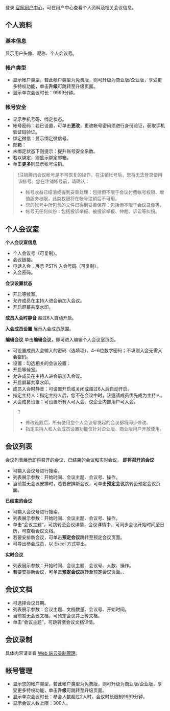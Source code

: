 登录 [官网用户中心](https://meeting.tencent.com/user-center/personal-information)，可在用户中心查看个人资料及相关会议信息。
## 个人资料
### 基本信息
显示用户头像、昵称、个人会议号。

### 帐户类型
- 显示帐户类型，若此帐户类型为免费版，则可升级为商业版/企业版，享受更多特权功能，单击**升级**可跳转至升级页面。
- 显示单次会议时长：9999分钟。

### 帐号安全
- 显示手机号码、绑定状态。
- 帐号密码：若已设置，可单击**更改**，更改帐号密码须进行身份验证，获取手机验证码验证。
- 绑定微信：显示绑定微信号。
- 邮箱：
 - 未绑定状态下则提示：提升账号安全系数。
 - 若以绑定，则显示绑定邮箱。
- 单击**更多**则显示帐号注销。
>!注销腾讯会议帐号是不可恢复的操作。在注销帐号后，您将无法登录使用该帐号。您在注销帐号前，请确认：
>- 帐号收益已结清或得到妥善处理：包括但不限于会议付费帐号权限、增值服务权限，此类权限将在帐号注销后不可用。
>- 您的帐号中所包含的文件已得到妥善保存：包括但不限于会议录像等。
>- 帐号无任何纠纷：包括投诉举报、被投诉举报、仲裁、诉讼等纠纷。

## 个人会议室
**个人会议室信息**
- 个人会议号（可复制）。
- 会议链接。
- 电话入会：展示 PSTN 入会号码（可复制）。
- 入会密码。

**会议设置状态**
- 开启等候室。
- 允许成员在主持人进会前加入会议。
- 开启屏幕共享水印。

**成员入会时静音**
超过6人自动开启。

**入会成员设置**
展示入会成员范围。

**编辑会议**
单击**编辑会议**，即可进入编辑个人会议室页面。
- 可设置成员入会输入的密码（选填项），4~6位数字密码；不填则入会无需入会密码。
- 设置：勾选相关的会议设置：
 - 开启等候室。
 - 允许成员在主持人进会前加入会议。
 - 开启屏幕共享水印。
- 成员入会时静音：可设置开启或关闭或超过6人后自动开启。
- 指定主持人：指定主持人后，您不在会议中时，该邀请成员优先成为主持人。
- 入会成员设置：可设置所有人可入会、仅企业内部用户可入会。
>?
>- 修改设置后，所有使用您个人会议号发起的会议都将同步修改。
>- 指定主持人和入会成员设置功能仅针对企业版、商业版用户开放使用。

## 会议列表
会议列表展示即将召开的会议、已结束的会议和实时会议。
**即将召开的会议**
- 可输入会议号进行搜索。
- 列表展示参数：开始时间、会议主题、会议号、操作。
- 当前暂无会议安排时，若要安排新会议，可单击**预定会议**跳转至预定会议页面。

**已结束的会议**
- 可输入会议号进行搜索。
- 列表展示参数：开始时间、会议主题、会议号、操作。
- 单击“会议主题”，可跳转至会议详情，会议详情中，可同步会议开始时间至日历，可查看会议文档。
- 若要安排新会议，可单击**预定会议**跳转至预定会议页面。
- 可导出参会成员，以 Excel 方式导出。

**实时会议**
- 列表展示参数：开始时间、会议主题、会议号、人数、操作。
- 若要安排新会议，可单击**预定会议**跳转至预定会议页面。、

## 会议文档
- 可选择会议日期。
- 列表展示参数：会议主题、文档数量、会议号、开始时间。
- 当前暂无会议文档，可预定会议并上传文档。
- 单击“会议主题”，可跳转至会议文档详情。


## 会议录制
具体内容请查看 [Web 端云录制管理](https://cloud.tencent.com/document/product/1095/53659)。

## 帐号管理
- 显示您的帐户类型，若此帐户类型为免费版，则可升级为商业版/企业版，享受更多特权功能，单击**升级**可跳转至升级页面。
- 显示单次会议时长：参会人数超过2人时，会议时长限制9999分钟。
- 显示会议人数上限：300人。
